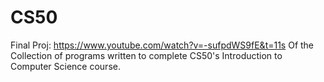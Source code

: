 # CS50
Final Proj: https://www.youtube.com/watch?v=-sufpdWS9fE&t=11s
Of the Collection of programs written to complete CS50's Introduction to Computer Science course.
